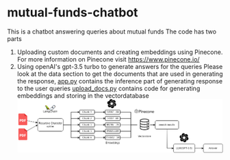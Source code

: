 # mutual-funds-chatbot
This is a chatbot answering queries about mutual funds
The code has two parts
  1. Uploading custom documents and creating embeddings using Pinecone. For more information on Pinecone visit https://www.pinecone.io/
  2. Using openAI's gpt-3.5 turbo to generate answers for the queries
Please look at the data section to get the documents that are used in generating the response,
[app.py](https://github.com/prerana1998/mutual-funds-chatbot/blob/main/app.py) contains the inference part of generating response to the user queries
[upload_docs.py](https://github.com/prerana1998/mutual-funds-chatbot/blob/main/upload_docs.py) contains code for generating embeddings and storing in the vectordatabase
![Architecture](https://github.com/prerana1998/mutual-funds-chatbot/blob/main/Architecture.png)
